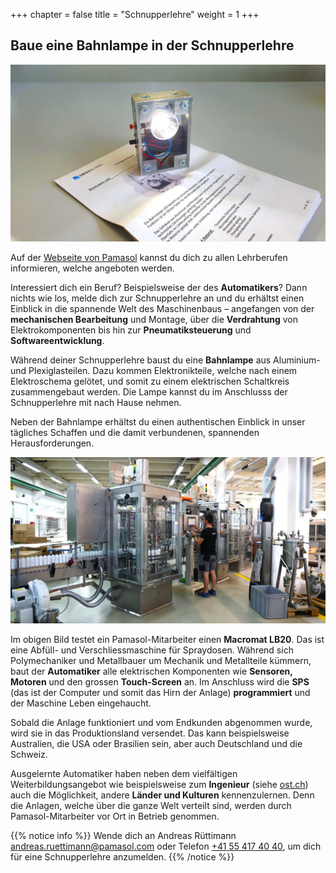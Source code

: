 +++
chapter = false
title = "Schnupperlehre"
weight = 1
+++

## Baue eine Bahnlampe in der Schnupperlehre

![Swissmechanic Bahnlampe](images/swissmechanic-railway-light.de.jpg)

Auf der [Webseite von Pamasol](https://www.pamasol.com/de/wer-wir-sind#lehrstellen#panel2084) kannst du dich zu allen Lehrberufen informieren, welche angeboten werden.

Interessiert dich ein Beruf? Beispielsweise der des **Automatikers**? Dann nichts wie los, melde dich zur Schnupperlehre an und du erhältst einen Einblick in die spannende Welt des Maschinenbaus – angefangen von der **mechanischen Bearbeitung** und Montage, über die **Verdrahtung** von Elektrokomponenten bis hin zur **Pneumatiksteuerung** und **Softwareentwicklung**.

Während deiner Schnupperlehre baust du eine **Bahnlampe** aus Aluminium- und Plexiglasteilen. Dazu kommen Elektronikteile, welche nach einem Elektroschema gelötet, und somit zu einem elektrischen Schaltkreis zusammengebaut werden. Die Lampe kannst du im Anschlusss der Schnupperlehre mit nach Hause nehmen.

Neben der Bahnlampe erhältst du einen authentischen Einblick in unser tägliches Schaffen und die damit verbundenen, spannenden Herausforderungen.

![Aerosol Abfüllanlage testen](images/pamasol-employee-tests-machine.de.jpg)

Im obigen Bild testet ein Pamasol-Mitarbeiter einen **Macromat LB20**. Das ist eine Abfüll- und Verschliessmaschine für Spraydosen. Während sich Polymechaniker und Metallbauer um Mechanik und Metallteile kümmern, baut der **Automatiker** alle elektrischen Komponenten wie **Sensoren, Motoren** und den grossen **Touch-Screen** an. Im Anschluss wird die **SPS** (das ist der Computer und somit das Hirn der Anlage) **programmiert** und der Maschine Leben eingehaucht.

Sobald die Anlage funktioniert und vom Endkunden abgenommen wurde, wird sie in das Produktionsland versendet. Das kann beispielsweise Australien, die USA oder Brasilien sein, aber auch Deutschland und die Schweiz.

Ausgelernte Automatiker haben neben dem vielfältigen Weiterbildungsangebot wie beispielsweise zum **Ingenieur** (siehe [ost.ch]( https://www.ost.ch/de/)) auch die Möglichkeit, andere **Länder und Kulturen** kennenzulernen. Denn die Anlagen, welche über die ganze Welt verteilt sind, werden durch Pamasol-Mitarbeiter vor Ort in Betrieb genommen.

{{% notice info %}}
Wende dich an Andreas Rüttimann [andreas.ruettimann@pamasol.com](andreas.ruettimann@pamasol.com) oder Telefon [+41 55 417 40 40](tel:+41554174040), um dich für eine Schnupperlehre anzumelden.
{{% /notice %}}
